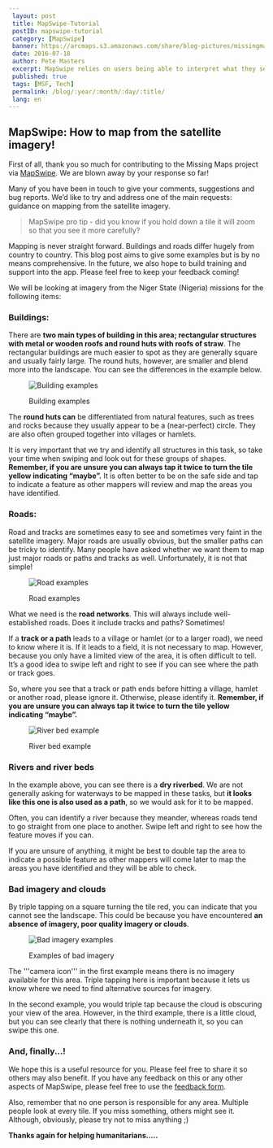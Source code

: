 ```yaml
---
 layout: post
 title: MapSwipe-Tutorial
 postID: mapswipe-tutorial
 category: [MapSwipe]
 banner: https://arcmaps.s3.amazonaws.com/share/blog-pictures/missingmaps-blog_20160714_mapswipe.jpg
 date: 2016-07-18
 author: Pete Masters
 excerpt: MapSwipe relies on users being able to interpret what they see in the satellite imagery provided. This tutorial gives some guidance on how best to do that.
 published: true
 tags: [MSF, Tech]
 permalink: /blog/:year/:month/:day/:title/
 lang: en
---
```


## MapSwipe: How to map from the satellite imagery!

First of all, thank you so much for contributing to the Missing Maps project via [MapSwipe](http://mapswipe.org). We are blown away by your response so far!

Many of you have been in touch to give your comments, suggestions and bug reports. We’d like to try and address one of the main requests: guidance on mapping from the satellite imagery.

  >MapSwipe pro tip - did you know if you hold down a tile it will zoom so that you see it more carefully?

Mapping is never straight forward. Buildings and roads differ hugely from country to country. This blog post aims to give some examples but is by no means comprehensive. In the future, we also hope to build training and support into the app. Please feel free to keep your feedback coming!

We will be looking at imagery from the Niger State (Nigeria) missions for the following items:

### Buildings:

There are **two main types of building in this area; rectangular structures with metal or wooden roofs and round huts with roofs of straw**. The rectangular buildings are much easier to spot as they are generally square and usually fairly large. The round huts, however, are smaller and blend more into the landscape. You can see the differences in the example below.

<figure>
<img src="https://wiki.openstreetmap.org/w/images/f/fb/Building_examples.PNG" alt="Building examples">
<p class="caption">Building examples</p>
</figure>

The **round huts can** be differentiated from natural features, such as trees and rocks because they usually appear to be a (near-perfect) circle. They are also often grouped together into villages or hamlets.

It is very important that we try and identify all structures in this task, so take your time when swiping and look out for these groups of shapes. **Remember, if you are unsure you can always tap it twice to turn the tile yellow indicating “maybe”.** It is often better to be on the safe side and tap to indicate a feature as other mappers will review and map the areas you have identified.

### Roads:
Road and tracks are sometimes easy to see and sometimes very faint in the satellite imagery. Major roads are usually obvious, but the smaller paths can be tricky to identify. Many people have asked whether we want them to map just major roads or paths and tracks as well. Unfortunately, it is not that simple!

<figure>
<img src="https://wiki.openstreetmap.org/w/images/1/13/Road_examples_V2.PNG" alt="Road examples">
<p class="caption">Road examples</p>
</figure>

What we need is the **road networks**. This will always include well-established roads. Does it include tracks and paths? Sometimes!

If a **track or a path** leads to a village or hamlet (or to a larger road), we need to know where it is. If it leads to a field, it is not necessary to map. However, because you only have a limited view of the area, it is often difficult to tell. It’s a good idea to swipe left and right to see if you can see where the path or track goes.

So, where you see that a track or path ends before hitting a village, hamlet or another road, please ignore it. Otherwise, please identify it. **Remember, if you are unsure you can always tap it twice to turn the tile yellow indicating “maybe”.**

<figure>
<img src="https://wiki.openstreetmap.org/w/images/c/c9/River_bed_examples.PNG" alt="River bed example">
<p class="caption">River bed example</p>
</figure>

### Rivers and river beds

In the example above, you can see there is a **dry riverbed**. We are not generally asking for waterways to be mapped in these tasks, but **it looks like this one is also used as a path**, so we would ask for it to be mapped.

Often, you can identify a river because they meander, whereas roads tend to go straight from one place to another. Swipe left and right to see how the feature moves if you can.

If you are unsure of anything, it might be best to double tap the area to indicate a possible feature as other mappers will come later to map the areas you have identified and they will be able to check.

### Bad imagery and clouds

By triple tapping on a square turning the tile red, you can indicate that you cannot see the landscape. This could be because you have encountered **an absence of imagery, poor quality imagery or clouds**.

<figure>
<img src="https://wiki.openstreetmap.org/w/images/e/ee/Bad_imagery_examples.PNG" alt="Bad imagery examples">
<p class="caption">Examples of bad imagery</p>
</figure>

The '''camera icon''' in the first example means there is no imagery available for this area. Triple tapping here is important because it lets us know where we need to find alternative sources for imagery.

In the second example, you would triple tap because the cloud is obscuring your view of the area. However, in the third example, there is a little cloud, but you can see clearly that there is nothing underneath it, so you can swipe this one.

### And, finally...!
We hope this is a useful resource for you. Please feel free to share it so others may also benefit. If you have any feedback on this or any other aspects of MapSwipe, please feel free to use the [feedback form](https://docs.google.com/forms/d/e/1FAIpQLSe5-LIScH0URlymhTzXAyrbTJUEMmfBvWfBVuW38Zw9PnxPzA/viewform?c=0&w=1).

Also, remember that no one person is responsible for any area. Multiple people look at every tile. If you miss something, others might see it. Although, obviously, please try not to miss anything ;)

**Thanks again for helping humanitarians…..**
